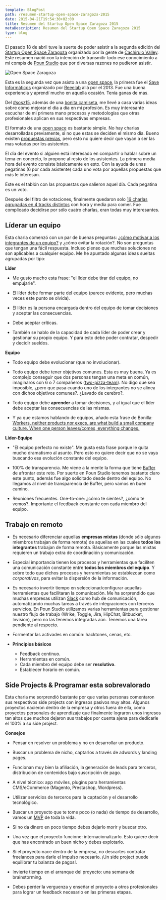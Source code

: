 ```yaml
---
template: BlogPost
path: /resumen-startup-open-space-zaragoza-2015
date: 2015-04-21T19:54:30+02:00
title: Resumen del Startup Open Space Zaragoza 2015
metaDescription: Resumen del Startup Open Space Zaragoza 2015
type: blog
---
```


El pasado 18 de abril tuve la suerte de poder asistir a la segunda edición del [Startup Open Space Zaragoza](http://sosz15.cachirulovalley.com/) organizado por la gente de [Cachirulo Valley](http://cachirulovalley.com/). Este resumen nació con la intención de transmitir todo ese conocimiento a mi compis de [Poun Studio](http://www.pounstudio.com/) que por diversas razones no pudieron asistir.

![Open Space Zaragoza](https://live.staticflickr.com/8708/17072054259_4aaa126361_c_d.jpg)

Esta es la segunda vez que asisto a una [open space](http://en.wikipedia.org/wiki/Open_Space_Technology), la primera fue el [Save Informáticos](http://www.genbetadev.com/trabajar-como-desarrollador/saveinformaticos-debatiendo-sobre-el-futuro-de-la-profesion-de-informatico) organizado por [Reeelab](http://reeelab.com/) allá por el 2013. Fue una buena experiencia y aprendí mucho en aquella ocasión. Tenía ganas de mas.

Del [#sosz15](https://twitter.com/#sosz15), además de una [bonita camiseta](https://twitter.com/garciaechegaray/status/589867350515646464), me llevé a casa varias ideas sobre cómo mejorar el día a día en mi profesión. Es muy interesante escuchar de mi primera mano procesos y metodologías que otras profesionales aplican en sus respectivas empresas.

El formato de una [open space](http://en.wikipedia.org/wiki/Open_Space_Technology) es bastante simple. No hay charlas desarrolladas previamente, si no que estas se deciden el mismo día. Bueno existen [propuestas previas](http://sesiones.cachirulovalley.com/proposals), pero esto no quiere decir que vayan a ser las mas votadas por los asistentes.

El día del evento si alguien está interesado en compartir o hablar sobre un tema en concreto, lo propone al resto de los asistentes. La primera media hora del evento consiste básicamente en esto. Con la ayuda de unas pegatinas (6 por cada asistente) cada uno vota por aquellas propuestas que más le interesan.

Este es el tablón con las propuestas que salieron aquel día. Cada pegatina es un voto.

Después del filtro de votaciones, finalmente quedaron solo [16 charlas agrupadas en 4 tracks distintos](https://twitter.com/adavideo/status/589380409345105921) con hora y media para comer. Fue complicado decidirse por sólo cuatro charlas, eran todas muy interesantes.

## Líderar un equipo

Esta charla comenzó con un par de buenas preguntas: [¿cómo motivar a los integrantes de un equipo?](https://twitter.com/virginiog/status/576069134896738305) y ¿cómo evitar la rotación?. No son preguntas que tengan una fácil respuesta.
Incluso pienso que muchas soluciones no son aplicables a cualquier equipo. Me he apuntado algunas ideas sueltas agrupadas por tipo:

**Líder**

* Me gusto mucho esta frase: "el líder debe tirar del equipo, no empujarle".

* El líder debe formar parte del equipo (parece evidente, pero muchas veces este punto se olvida).

* El líder es la persona encargada dentro del equipo de tomar decisiones y aceptar las consecuencias.

* Debe aceptar críticas.

* También se hablo de la capacidad de cada líder de poder crear y gestionar su propio equipo. Y para esto debe poder contratar, despedir y decidir sueldos.

**Equipo**

* Todo equipo debe evolucionar (que no involucionar).

* Todo equipo debe tener objetivos comunes. Esta es muy buena. Ya es complejo conseguir que dos personas tengan una meta en común, imaginaros con 6 o 7 compañeros ([two-pizza-team](http://blog.idonethis.com/two-pizza-team/)). No digo que sea imposible, ¿pero que pasa cuando uno de los integrantes no se alinea con dichos objetivos comunes?. ¿Lavado de cerebro?.

* Todo equipo debe **aprender** a tomar decisiones, y al igual que el líder debe aceptar las consecuencias de las mismas.

* Y ya que estamos hablando de equipos, añado esta frase de Bonilla: [Workers, neither products nor execs, are what build a small company culture. When one person leaves/comes, everything changes.](https://twitter.com/david_bonilla/status/581360580465950720)

**Líder-Equipo**

* "El equipo perfecto no existe". Me gusta esta frase porque le quita mucho dramatismo al asunto. Pero esto no quiere decir que no se vaya buscando esa evolución constante del equipo.

* 100% de transparencia. Me viene a la mente la forma que tiene [Buffer](https://buffer.com/transparency) de afrontar este reto. Por suerte en Poun Studio tenemos bastante claro este punto, además fue algo solicitado desde dentro del equipo. No llegamos al nivel de transparencia de Buffer, pero vamos en buen camino.

* Reuniones frecuentes. One-to-one: ¿cómo te sientes?, ¿cómo te vemos?. Importante el feedback constante con cada miembro del equipo.

## Trabajo en remoto

* Es necesario diferenciar aquellas **empresas mixtas** (donde sólo algunos miembros trabajan de forma remota) de aquellas en las cuales **todos los integrantes** trabajan de forma remota. Básicamente porque las mixtas requieren un trabajo extra de coordinación y comunicación.

* Especial importancia tienen los procesos y herramientas que faciliten una comunicación constante entre **todos los miembros del equipo**. Y sobre todo que dichos procesos y herramientas se establezcan como _corporativas_, para evitar la dispersión de la información.

* Es necesario invertir tiempo en seleccionar/configurar aquellas herramientas que facilitaran la comunicación. Me ha sorprendido que muchas empresas utilizan [Slack](https://slack.com/) como hub de comunicación, automatizando muchas tareas a través de integraciones con terceros servicios. En Poun Studio utilizamos varias herramientas para gestionar nuestro flujo de trabajo (Wrike, Toggle, Jira, HipChat, Bitbucket, Invision), pero no las tenemos integradas aún. Tenemos una tarea pendiente al respecto.

* Formentar las activades en común: hacktones, cenas, etc.

* **Principios básicos**

	* Feedback continuo.
	* Herramientas en común.
	* Cada miembro del equipo debe ser **resolutivo**.
	* Establecer horario en común.

## Side Projects &amp; Programar esta sobrevalorado

Esta charla me sorprendió bastante por que varias personas comentaron sus respectivos side projects con ingresos pasivos muy altos. Algunos proyectos nacieron dentro de la empresa y otros fuera de ella, como proyectos personales de aprendizaje que finalmente lograron unos ingresos tan altos que muchos dejaron sus trabajos por cuenta ajena para dedicarle el 100% a su side project.

**Consejos**

* Pensar en resolver un problema y no en desarrollar un producto.

* Buscar un problema de nicho, captarlos a través de adwords y landing pages.

* Funcionan muy bien la afiliación, la generación de leads para terceros, distribución de contenidos bajo suscripción de pago.

* A nivel técnico: app móviles, plugins para herramientas CMS/eCommerce (Magento, Prestashop, Wordpress).

* Utilizar servicios de terceros para la captación y el desarrollo tecnológico.

* Buscar un proyecto que te tome poco (o nada) de tiempo de desarrollo, vamos un [MVP](http://en.wikipedia.org/wiki/Minimum_viable_product) de toda la vida.

* Si no da dinero en poco tiempo debes dejarlo morir y buscar otro.

* Una vez que el proyecto funcione: internacionalizarlo. Esto quiere decir que has encontrado un buen nicho y debes explotarlo.

* Si el proyecto nace dentro de la empresa, no descartes contratar freelances para darle el impulso necesario. ¡Un side project puede equilibrar tu balanza de pagos!.

* Invierte tiempo en el arranque del proyecto: una semana de brainstorming.

* Debes perder la verguenza y enseñar el proyecto a otros profesionales para lograr un feedback necesario en las primeras etapas.